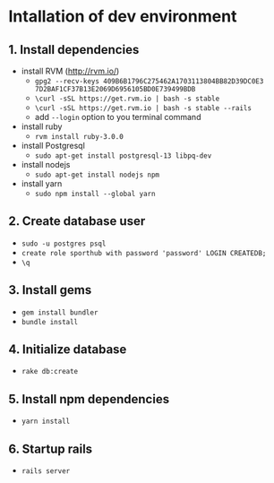 # Intallation of dev environment

## 1. Install dependencies

- install RVM (http://rvm.io/)
  - `gpg2 --recv-keys 409B6B1796C275462A1703113804BB82D39DC0E3 7D2BAF1CF37B13E2069D6956105BD0E739499BDB`
  - `\curl -sSL https://get.rvm.io | bash -s stable`
  - `\curl -sSL https://get.rvm.io | bash -s stable --rails`
  - add `--login` option to you terminal command
- install ruby
  - `rvm install ruby-3.0.0`
- install Postgresql
  - `sudo apt-get install postgresql-13 libpq-dev`
- install nodejs
  - `sudo apt-get install nodejs npm`
- install yarn
  - `sudo npm install --global yarn`

## 2. Create database user

  - `sudo -u postgres psql`
  - `create role sporthub with password 'password' LOGIN CREATEDB;`
  - `\q`

## 3. Install gems

  - `gem install bundler`
  - `bundle install`

## 4. Initialize database

  - `rake db:create`

## 5. Install npm dependencies
  
  - `yarn install`

## 6. Startup rails
  
  - `rails server`
